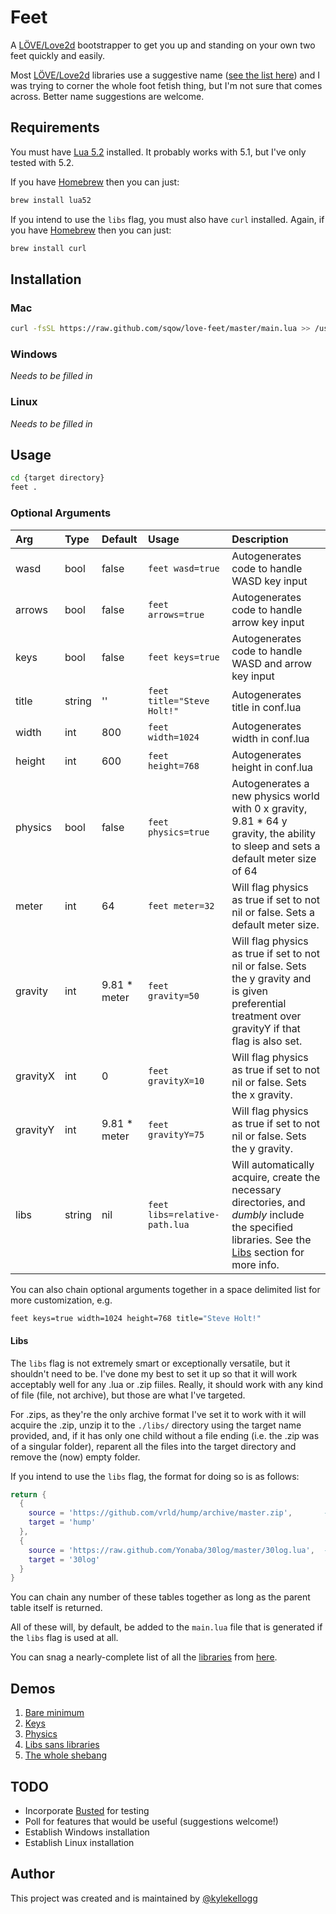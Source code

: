 # Feet

A [LÖVE/Love2d](http://love2d.org/) bootstrapper to get you up and standing on your own two feet quickly and easily.

Most [LÖVE/Love2d](http://love2d.org/) libraries use a suggestive name ([see the list here](https://www.love2d.org/wiki/Category:Libraries)) and I was trying to corner the whole foot fetish thing, but I'm not sure that comes across. Better name suggestions are welcome.

## Requirements

You must have [Lua 5.2](http://www.lua.org/) installed. It probably works with 5.1, but I've only tested with 5.2.

If you have [Homebrew](http://brew.sh/) then you can just:
```sh
brew install lua52
```

If you intend to use the `libs` flag, you must also have `curl` installed. Again, if you have [Homebrew](http://brew.sh/) then you can just:
```sh
brew install curl
```

## Installation

### Mac

```sh
curl -fsSL https://raw.github.com/sqow/love-feet/master/main.lua >> /usr/local/bin/feet; chmod a+x /usr/local/bin/feet;
```

### Windows

_Needs to be filled in_

### Linux

_Needs to be filled in_

## Usage

```sh
cd {target directory}
feet .
```

### Optional Arguments

| Arg       | Type      | Default       | Usage     | Description |
| :-------- | :-------- | :------------ | :-------- | :---------- |
| wasd      | bool      | false         | `feet wasd=true` | Autogenerates code to handle WASD key input |
| arrows    | bool      | false         | `feet arrows=true` | Autogenerates code to handle arrow key input |
| keys      | bool      | false         | `feet keys=true` | Autogenerates code to handle WASD and arrow key input |
| title     | string    | ''            | `feet title="Steve Holt!"` | Autogenerates title in conf.lua |
| width     | int       | 800           | `feet width=1024` | Autogenerates width in conf.lua |
| height    | int       | 600           | `feet height=768` | Autogenerates height in conf.lua |
| physics   | bool      | false         | `feet physics=true` | Autogenerates a new physics world with 0 x gravity, 9.81 * 64 y gravity, the ability to sleep and sets a default meter size of 64 |
| meter     | int       | 64            | `feet meter=32` | Will flag physics as true if set to not nil or false. Sets a default meter size. |
| gravity   | int       | 9.81 * meter  | `feet gravity=50` | Will flag physics as true if set to not nil or false. Sets the y gravity and is given preferential treatment over gravityY if that flag is also set. |
| gravityX  | int       | 0             | `feet gravityX=10` | Will flag physics as true if set to not nil or false. Sets the x gravity. |
| gravityY  | int       | 9.81 * meter  | `feet gravityY=75` | Will flag physics as true if set to not nil or false. Sets the y gravity. |
| libs      | string    | nil           | `feet libs=relative-path.lua` | Will automatically acquire, create the necessary directories, and _dumbly_ include the specified libraries. See the [Libs](#libs) section for more info.

You can also chain optional arguments together in a space delimited list for more customization, e.g.
```sh
feet keys=true width=1024 height=768 title="Steve Holt!"
```

#### Libs

The `libs` flag is not extremely smart or exceptionally versatile, but it shouldn't need to be. I've done my best to set it up so that it will work acceptably well for any .lua or .zip fiiles. Really, it should work with any kind of file (file, not archive), but those are what I've targeted.

For .zips, as they're the only archive format I've set it to work with it will acquire the .zip, unzip it to the `./libs/` directory using the target name provided, and, if it has only one child without a file ending (i.e. the .zip was of a singular folder), reparent all the files into the target directory and remove the (now) empty folder.

If you intend to use the `libs` flag, the format for doing so is as follows:
```lua
return {
  {
    source = 'https://github.com/vrld/hump/archive/master.zip',       --  Extract the 'hump-master' folder, reparent all children to 'hump', and remove the 'hump-master folder'
    target = 'hump'
  },
  {
    source = 'https://raw.github.com/Yonaba/30log/master/30log.lua',  --  Straight download and rename, preserving file ending
    target = '30log'
  }
}
```

You can chain any number of these tables together as long as the parent table itself is returned.

All of these will, by default, be added to the `main.lua` file that is generated if the `libs` flag is used at all.

You can snag a nearly-complete list of all the [libraries](https://www.love2d.org/wiki/Category:Libraries) from [here](demo/libs.lua).

## Demos

1. [Bare minimum](demo/bare-minimum/)
2. [Keys](demo/keys/)
3. [Physics](demo/physics/)
4. [Libs sans libraries](demo/libs-sans-libraries/)
5. [The whole shebang](demo/the-whole-shebang/)

## TODO
- Incorporate [Busted](http://olivinelabs.com/busted/) for testing
- Poll for features that would be useful (suggestions welcome!)
- Establish Windows installation
- Establish Linux installation

## Author

This project was created and is maintained by [@kylekellogg](https://twitter.com/kylekellogg)
